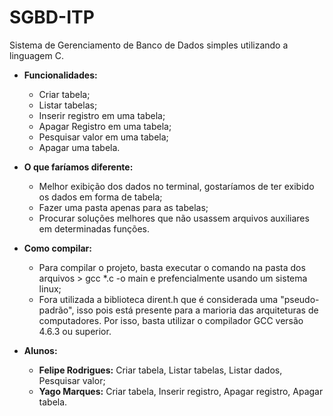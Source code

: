 # SGBD-ITP
Sistema de Gerenciamento de Banco de Dados simples utilizando a linguagem C.

* **Funcionalidades:**
    * Criar tabela;
    * Listar tabelas;
    * Inserir registro em uma tabela;
    * Apagar Registro em uma tabela;
    * Pesquisar valor em uma tabela;
    * Apagar uma tabela.
    
* **O que faríamos diferente:**
   * Melhor exibição dos dados no terminal, gostaríamos de ter exibido os dados em forma de tabela;
   * Fazer uma pasta apenas para as tabelas;
   * Procurar soluções melhores que não usassem arquivos auxiliares em determinadas funções.
   
* **Como compilar:**
   * Para compilar o projeto, basta executar o comando na pasta dos arquivos > gcc *.c -o main e prefencialmente usando um sistema linux;
   * Fora utilizada a biblioteca dirent.h que é considerada uma "pseudo-padrão", isso pois está presente para a marioria das arquiteturas de computadores. Por isso, basta utilizar o compilador GCC versão 4.6.3 ou superior.
* **Alunos:** 
    * **Felipe Rodrigues:** Criar tabela, Listar tabelas, Listar dados, Pesquisar valor;
    * **Yago Marques:** Criar tabela, Inserir registro, Apagar registro, Apagar tabela.
